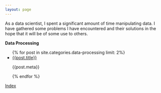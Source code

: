 ```yaml
---
layout: page
---
```


As a data scientist, I spent a significant amount of time manipulating data.  I have gathered some problems I have encountered and their solutions in the hope that it will be of some use to others.  

<strong>Data Processing</strong>
<ul style="list-style-type:square">
  {% for post in site.categories.data-processing limit: 2%}
    <li>
      <a href="{{post.url}}">{{post.title}}</a>
      <p>{{post.meta}}</p>
    </li>
  {% endfor %}
</ul>
<a href="{{site.url}}">Index</a>
